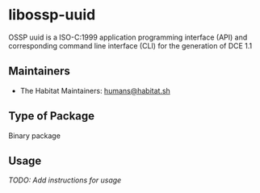 # libossp-uuid

OSSP uuid is a ISO-C:1999 application programming interface (API) and corresponding command line interface (CLI) for the generation of DCE 1.1

## Maintainers

* The Habitat Maintainers: <humans@habitat.sh>

## Type of Package

Binary package

## Usage

*TODO: Add instructions for usage*
